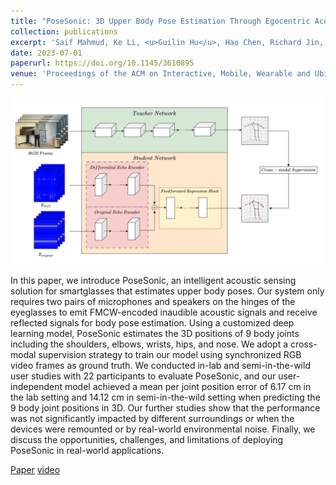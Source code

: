 ```yaml
---
title: "PoseSonic: 3D Upper Body Pose Estimation Through Egocentric Acoustic Sensing on Smartglasses"
collection: publications
excerpt: 'Saif Mahmud, Ke Li, <u>Guilin Hu</u>, Hao Chen, Richard Jin, Ruidong Zhang, Francois Guimbretiere, Cheng Zhang'
date: 2023-07-01
paperurl: https://doi.org/10.1145/3610895
venue: 'Proceedings of the ACM on Interactive, Mobile, Wearable and Ubiquitous Technologies, IMWUT/UbiComp'
---
```


![image](posesonic.png)


In this paper, we introduce PoseSonic, an intelligent acoustic sensing solution for smartglasses that estimates upper body poses. Our system only requires two pairs of microphones and speakers on the hinges of the eyeglasses to emit FMCW-encoded inaudible acoustic signals and receive reflected signals for body pose estimation. Using a customized deep learning model, PoseSonic estimates the 3D positions of 9 body joints including the shoulders, elbows, wrists, hips, and nose. We adopt a cross-modal supervision strategy to train our model using synchronized RGB video frames as ground truth. We conducted in-lab and semi-in-the-wild user studies with 22 participants to evaluate PoseSonic, and our user-independent model achieved a mean per joint position error of 6.17 cm in the lab setting and 14.12 cm in semi-in-the-wild setting when predicting the 9 body joint positions in 3D. Our further studies show that the performance was not significantly impacted by different surroundings or when the devices were remounted or by real-world environmental noise. Finally, we discuss the opportunities, challenges, and limitations of deploying PoseSonic in real-world applications.

[Paper](https://doi.org/10.1145/3610895) [video](https://www.youtube.com/watch?v=Q8KV1XfeBCE)